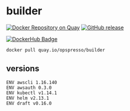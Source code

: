 # builder

[![Docker Repository on Quay](https://quay.io/repository/opspresso/builder/status "Docker Repository on Quay")](https://quay.io/repository/opspresso/builder)
[![GitHub release](https://img.shields.io/github/release/opspresso/builder.svg)](https://github.com/opspresso/builder/releases)

[![DockerHub Badge](http://dockeri.co/image/opspresso/builder)](https://hub.docker.com/r/opspresso/builder/)

```bash
docker pull quay.io/opspresso/builder
```

## versions

```
ENV awscli 1.16.140
ENV awsauth 0.3.0
ENV kubectl v1.14.1
ENV helm v2.13.1
ENV draft v0.16.0
```
